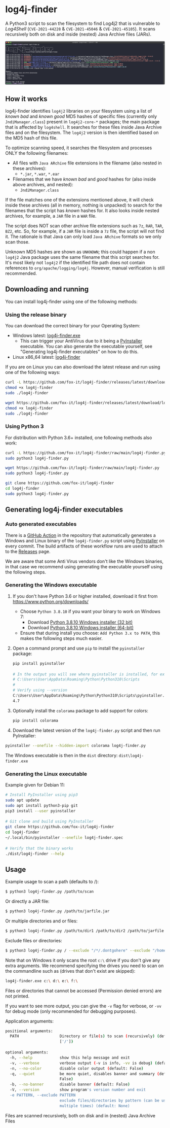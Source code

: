 # log4j-finder

A Python3 script to scan the filesystem to find Log4j2 that is vulnerable to _Log4Shell_ (`CVE-2021-44228` & `CVE-2021-45046` & `CVE-2021-45105`). 
It scans recursively both on disk and inside (nested) Java Archive files (JARs).

![log4j-finder results](screenshot.png?raw=true "Output of log4j-finder")

## How it works

log4j-finder identifies `log4j2` libraries on your filesystem using a list of *known bad* and *known good* MD5 hashes of specific files (currently only `JndiManager.class`) present in `log4j2-core-*` packages; the main package that is affected by `log4shell`. It searches for these files inside Java Archive files and on the filesystem. The `log4j2` version is then identified based on the MD5 hash of this file.

To optimize scanning speed, it searches the filesystem and processes ONLY the following filenames:

 * All files with `Java ARchive` file extensions in the filename (also nested in these archives):
    *  `*.jar`, `*.war`, `*.ear`
 * Filenames that we have *known bad* and *good* hashes for (also inside above archives, and nested):
    *  `JndiManager.class`

If the file matches one of the extensions mentioned above, it will check inside these archives (all in memory, nothing is unpacked) to search for the filenames that the script has *known* hashes for. It also looks inside nested archives, for example, a `JAR` file in a `WAR` file.

The script does NOT scan other archive file extensions such as `7z`, `RAR`, `TAR`, `BZ2`, etc. So, for example, if a `JAR` file is inside a `7z` file, the script will not find it. The rationale is that Java can only load `Java ARchive` formats so we only scan those.

Unknown MD5 hashes are shown as `UNKNOWN`; this could happen if a non `log4j2` Java package uses the same filename that this script searches for.
It's most likely not `log4j2` if the identified file path does not contain references to `org/apache/logging/log4j`. However, manual verification is still recommended.

## Downloading and running

You can install log4j-finder using one of the following methods:

### Using the release binary

You can download the correct binary for your Operating System:

 * Windows latest: [log4j-finder.exe](https://github.com/fox-it/log4j-finder/releases/latest/download/log4j-finder.exe)
   * This can trigger your AntiVirus due to it being a [PyInstaller](https://pyinstaller.readthedocs.io/en/stable/) executable. You can also generate the executable yourself, see "Generating log4j-finder executables" on how to do this.
 * Linux x86_64 latest: [log4j-finder](https://github.com/fox-it/log4j-finder/releases/latest/download/log4j-finder)

If you are on Linux you can also download the latest release and run using one of the following ways:

```bash
curl -L https://github.com/fox-it/log4j-finder/releases/latest/download/log4j-finder -o log4j-finder
chmod +x log4j-finder
sudo ./log4j-finder
```

```bash
wget https://github.com/fox-it/log4j-finder/releases/latest/download/log4j-finder -O log4j-finder
chmod +x log4j-finder
sudo ./log4j-finder
```

### Using Python 3

For distribution with Python 3.6+ installed, one following methods also work:

```bash
curl -L https://github.com/fox-it/log4j-finder/raw/main/log4j-finder.py -o log4j-finder.py
sudo python3 log4j-finder.py
```

```bash
wget https://github.com/fox-it/log4j-finder/raw/main/log4j-finder.py
sudo python3 log4j-finder.py
```

```bash
git clone https://github.com/fox-it/log4j-finder
cd log4j-finder
sudo python3 log4j-finder.py
```

## Generating log4j-finder executables

### Auto generated executables

There is a [GitHub Action](https://github.com/fox-it/log4j-finder/blob/main/.github/workflows/pyinstaller.yaml) in the repository that automatically generates a Windows and Linux binary of the `log4j-finder.py` script using  [PyInstaller](https://pyinstaller.readthedocs.io/en/stable/) on every commit. The build artifacts of these workflow runs are used to attach to the [Releases](https://github.com/fox-it/log4j-finder/releases/) page.

We are aware that some Anti Virus vendors don't like the Windows binaries, in that case we recommend using generating the executable yourself using the following steps.

### Generating the Windows executable

1. If you don't have Python 3.6 or higher installed, download it first from https://www.python.org/downloads/

   * Choose `Python 3.8.10` if you want your binary to work on Windows 7:
     * Download [Python 3.8.10 Windows installer (32 bit)](https://www.python.org/ftp/python/3.8.10/python-3.8.10.exe)
     * Download [Python 3.8.10 Windows installer (64-bit)](https://www.python.org/ftp/python/3.8.10/python-3.8.10-amd64.exe)
   * Ensure that during install you choose: `Add Python 3.x to PATH`, this makes the following steps much easier.

2. Open a command prompt and use `pip` to install the `pyinstaller` package:

   ```bash
   pip install pyinstaller
   
   # In the output you will see where pyinstaller is installed, for example:
   # C:\Users\User\AppData\Roaming\Python\Python310\Scripts
   #
   # Verify using --version
   C:\Users\User\AppData\Roaming\Python\Python310\Scripts\pyinstaller.exe --version
   4.7
   ```
3. Optionally install the `colorama` package to add support for colors:

   ```bash
   pip install colorama
   ```

3.  Download the latest version of the `log4j-finder.py` script and then run PyInstaller:

   ```bash
   pyinstaller --onefile --hidden-import colorama log4j-finder.py
   ```

The Windows executable is then in the `dist` directory: `dist\log4j-finder.exe`

### Generating the Linux executable

Example given for Debian 11:

```bash
# Install PyInstaller using pip3
sudo apt update
sudo apt install python3-pip git
pip3 install --user pyinstaller

# Git clone and build using PyInstaller
git clone https://github.com/fox-it/log4j-finder
cd log4j-finder
~/.local/bin/pyinstaller --onefile log4j-finder.spec

# Verify that the binary works
./dist/log4j-finder --help
```

## Usage

Example usage to scan a path (defaults to /):
```bash
$ python3 log4j-finder.py /path/to/scan
```

Or directly a JAR file:
```bash
$ python3 log4j-finder.py /path/to/jarfile.jar
```

Or multiple directories and or files:
```bash
$ python3 log4j-finder.py /path/to/dir1 /path/to/dir2 /path/to/jarfile.jar
```

Exclude files or directories:
```bash
$ python3 log4j-finder.py / --exclude "/*/.dontgohere" --exclude "/home/user/*.war"
```

Note that on Windows it only scans the root `c:\` drive if you don't give any extra arguments.
We recommend specifying the drives you need to scan on the commandline such as (drives that don't exist are skipped):

```bash
log4j-finder.exe c:\ d:\ e:\ f:\
```

Files or directories that cannot be accessed (Permission denied errors) are not printed.

If you want to see more output, you can give the `-v` flag for verbose, or `-vv` for debug mode (only recommended for debugging purposes).

Application arguments:
```bash
positional arguments:
  PATH                  Directory or file(s) to scan (recursively) (default:
                        ['/'])

optional arguments:
  -h, --help            show this help message and exit
  -v, --verbose         verbose output (-v is info, -vv is debug) (default: 0)
  -n, --no-color        disable color output (default: False)
  -q, --quiet           be more quiet, disables banner and summary (default:
                        False)
  -b, --no-banner       disable banner (default: False)
  -V, --version         show program's version number and exit
  -e PATTERN, --exclude PATTERN
                        exclude files/directories by pattern (can be used
                        multiple times) (default: None)
```
Files are scanned recursively, both on disk and in (nested) Java Archive Files
